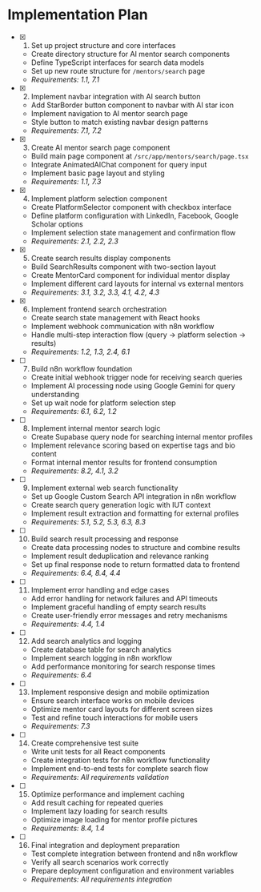 # Implementation Plan

- [x] 1. Set up project structure and core interfaces
  - Create directory structure for AI mentor search components
  - Define TypeScript interfaces for search data models
  - Set up new route structure for `/mentors/search` page
  - _Requirements: 1.1, 7.1_

- [x] 2. Implement navbar integration with AI search button
  - Add StarBorder button component to navbar with AI star icon
  - Implement navigation to AI mentor search page
  - Style button to match existing navbar design patterns
  - _Requirements: 7.1, 7.2_

- [x] 3. Create AI mentor search page component
  - Build main page component at `/src/app/mentors/search/page.tsx`
  - Integrate AnimatedAIChat component for query input
  - Implement basic page layout and styling
  - _Requirements: 1.1, 7.3_

- [x] 4. Implement platform selection component
  - Create PlatformSelector component with checkbox interface
  - Define platform configuration with LinkedIn, Facebook, Google Scholar options
  - Implement selection state management and confirmation flow
  - _Requirements: 2.1, 2.2, 2.3_

- [x] 5. Create search results display components
  - Build SearchResults component with two-section layout
  - Create MentorCard component for individual mentor display
  - Implement different card layouts for internal vs external mentors
  - _Requirements: 3.1, 3.2, 3.3, 4.1, 4.2, 4.3_

- [x] 6. Implement frontend search orchestration
  - Create search state management with React hooks
  - Implement webhook communication with n8n workflow
  - Handle multi-step interaction flow (query → platform selection → results)
  - _Requirements: 1.2, 1.3, 2.4, 6.1_

- [ ] 7. Build n8n workflow foundation
  - Create initial webhook trigger node for receiving search queries
  - Implement AI processing node using Google Gemini for query understanding
  - Set up wait node for platform selection step
  - _Requirements: 6.1, 6.2, 1.2_

- [ ] 8. Implement internal mentor search logic
  - Create Supabase query node for searching internal mentor profiles
  - Implement relevance scoring based on expertise tags and bio content
  - Format internal mentor results for frontend consumption
  - _Requirements: 8.2, 4.1, 3.2_

- [ ] 9. Implement external web search functionality
  - Set up Google Custom Search API integration in n8n workflow
  - Create search query generation logic with IUT context
  - Implement result extraction and formatting for external profiles
  - _Requirements: 5.1, 5.2, 5.3, 6.3, 8.3_

- [ ] 10. Build search result processing and response
  - Create data processing nodes to structure and combine results
  - Implement result deduplication and relevance ranking
  - Set up final response node to return formatted data to frontend
  - _Requirements: 6.4, 8.4, 4.4_

- [ ] 11. Implement error handling and edge cases
  - Add error handling for network failures and API timeouts
  - Implement graceful handling of empty search results
  - Create user-friendly error messages and retry mechanisms
  - _Requirements: 4.4, 1.4_

- [ ] 12. Add search analytics and logging
  - Create database table for search analytics
  - Implement search logging in n8n workflow
  - Add performance monitoring for search response times
  - _Requirements: 6.4_

- [ ] 13. Implement responsive design and mobile optimization
  - Ensure search interface works on mobile devices
  - Optimize mentor card layouts for different screen sizes
  - Test and refine touch interactions for mobile users
  - _Requirements: 7.3_

- [ ] 14. Create comprehensive test suite
  - Write unit tests for all React components
  - Create integration tests for n8n workflow functionality
  - Implement end-to-end tests for complete search flow
  - _Requirements: All requirements validation_

- [ ] 15. Optimize performance and implement caching
  - Add result caching for repeated queries
  - Implement lazy loading for search results
  - Optimize image loading for mentor profile pictures
  - _Requirements: 8.4, 1.4_

- [ ] 16. Final integration and deployment preparation
  - Test complete integration between frontend and n8n workflow
  - Verify all search scenarios work correctly
  - Prepare deployment configuration and environment variables
  - _Requirements: All requirements integration_